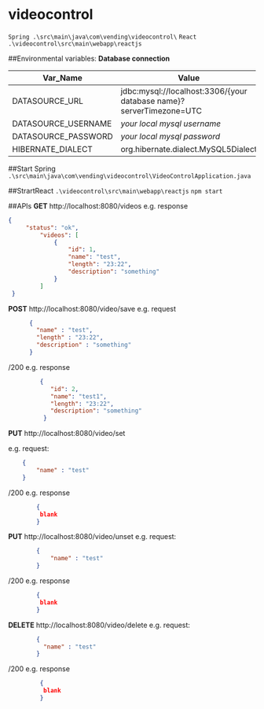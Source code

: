 # videocontrol

`Spring .\src\main\java\com\vending\videocontrol\`
`React .\videocontrol\src\main\webapp\reactjs`

##Environmental variables:
**Database connection**

| Var_Name | Value |
| --------- | ----- |
|DATASOURCE_URL | jdbc:mysql://localhost:3306/{your database name}?serverTimezone=UTC |
|DATASOURCE_USERNAME | *your local mysql username* |
|DATASOURCE_PASSWORD | *your local mysql password* |
|HIBERNATE_DIALECT | org.hibernate.dialect.MySQL5Dialect |

##Start Spring
`.\src\main\java\com\vending\videocontrol\VideoControlApplication.java`

##StrartReact
`.\videocontrol\src\main\webapp\reactjs`
`npm start`

##APIs
**GET** http://localhost:8080/videos
   e.g. response 
   ```json
   {
        "status": "ok",
            "videos": [
                {
                    "id": 1,
                    "name": "test",
                    "length": "23:22",
                    "description": "something"
                }
            ]
    }
```    

**POST** http://localhost:8080/video/save
   e.g. request
```json
      {
        "name" : "test",
        "length" : "23:22",
        "description" : "something"
      }
```
/200   e.g. response
```json    
         {
            "id": 2,
            "name": "test1",
            "length": "23:22",
            "description": "something"
          }
```
    
**PUT** http://localhost:8080/video/set

e.g. request:
```json
    {
        "name" : "test"
    }
```    
   /200 e.g. response
```json 
        {
         blank
        }
```   

**PUT** http://localhost:8080/video/unset
e.g. request:
```json    
        {
            "name" : "test"
        }
```    
   /200 e.g. response 
```json   
        {
         blank
        }
```   

**DELETE** http://localhost:8080/video/delete
    e.g. request:
```json    
        {
          "name" : "test"
        }
``` 
/200 e.g. response  
```json    
         {
          blank
         }
```                 